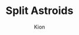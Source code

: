 ---
index : 16
author : Kion
title : Split Astroids
slug : gtk-astroids
source : https://github.com/kion-dgl/DashGL-GTK-Astroids-Tutorial/tree/master/16_Split_Astroids
length : 18
---
